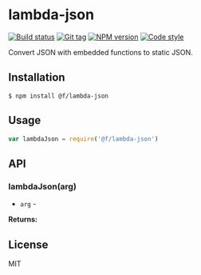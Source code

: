 
# lambda-json

[![Build status][travis-image]][travis-url]
[![Git tag][git-image]][git-url]
[![NPM version][npm-image]][npm-url]
[![Code style][standard-image]][standard-url]

Convert JSON with embedded functions to static JSON.

## Installation

    $ npm install @f/lambda-json

## Usage

```js
var lambdaJson = require('@f/lambda-json')

```

## API

### lambdaJson(arg)

- `arg` -

**Returns:**

## License

MIT

[travis-image]: https://img.shields.io/travis/micro-js/lambda-json.svg?style=flat-square
[travis-url]: https://travis-ci.org/micro-js/lambda-json
[git-image]: https://img.shields.io/github/tag/micro-js/lambda-json.svg?style=flat-square
[git-url]: https://github.com/micro-js/lambda-json
[standard-image]: https://img.shields.io/badge/code%20style-standard-brightgreen.svg?style=flat-square
[standard-url]: https://github.com/feross/standard
[npm-image]: https://img.shields.io/npm/v/@f/lambda-json.svg?style=flat-square
[npm-url]: https://npmjs.org/package/@f/lambda-json
